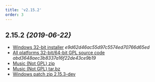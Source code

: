```yaml
---
title: 'v2.15.2'
order: 3
---
```

## 2.15.2 _{2019-06-22}_

- [Windows 32-bit installer](https://github.com/the3dfxdude/7kaa/releases/download/v2.15.2/7kaa-install-win32-2.15.2.exe) _e9d62d46ac55d97c5574ed70766d65ed_
- [All platforms 32-bit/64-bit GPL source code](https://github.com/the3dfxdude/7kaa/releases/download/v2.15.2/7kaa-2.15.2.tar.xz) _abd3648aec3b8337a16f22de43ce9b19_
- [Music (Not GPL) zip](https://www.7kfans.com/downloads/7kaa-music-2.15.zip)
- [Music (Not GPL) tar.bz](https://www.7kfans.com/downloads/7kaa-music-2.15.tar.bz2)
- [Windows patch zip 2.15.3-dev](https://www.7kfans.com/downloads/7kaa-patch-2.15.3-dev-00c6ac9.zip) 
